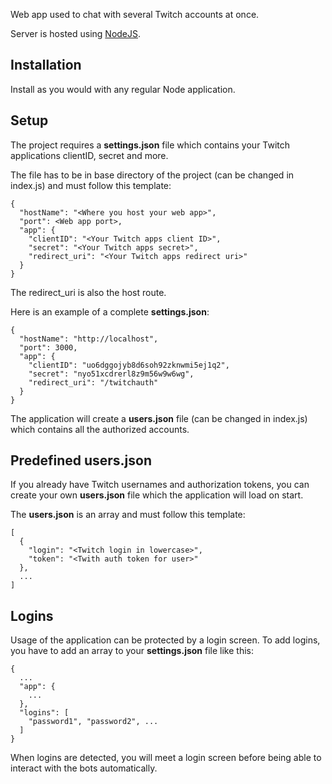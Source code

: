 Web app used to chat with several Twitch accounts at once.

Server is hosted using [NodeJS](http://nodejs.org/).

## Installation

Install as you would with any regular Node application.

## Setup

The project requires a **settings.json** file which contains your Twitch applications clientID, secret and more.

The file has to be in base directory of the project (can be changed in index.js) and must follow this template:

```
{
  "hostName": "<Where you host your web app>",
  "port": <Web app port>,
  "app": {
    "clientID": "<Your Twitch apps client ID>",
    "secret": "<Your Twitch apps secret>",
    "redirect_uri": "<Your Twitch apps redirect uri>"
  }
}
```

The redirect_uri is also the host route.

Here is an example of a complete **settings.json**:

```
{
  "hostName": "http://localhost",
  "port": 3000,
  "app": {
    "clientID": "uo6dggojyb8d6soh92zknwmi5ej1q2",
    "secret": "nyo51xcdrerl8z9m56w9w6wg",
    "redirect_uri": "/twitchauth"
  }
}
```

The application will create a **users.json** file (can be changed in index.js) which contains all the authorized accounts.

## Predefined users.json

If you already have Twitch usernames and authorization tokens, you can create your own **users.json** file which the application will load on start.

The **users.json** is an array and must follow this template:

```
[
  {
    "login": "<Twitch login in lowercase>",
    "token": "<Twith auth token for user>"
  },
  ...
]
```

## Logins

Usage of the application can be protected by a login screen. To add logins, you have to add an array to your **settings.json** file like this:


```
{
  ...
  "app": {
    ...
  },
  "logins": [
    "password1", "password2", ...
  ]
}
```

When logins are detected, you will meet a login screen before being able to interact with the bots automatically.